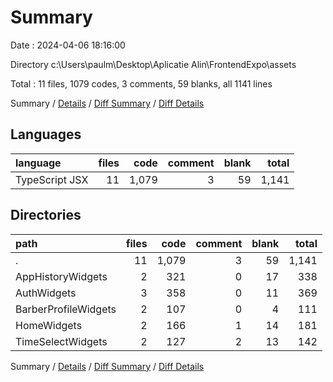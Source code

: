 # Summary

Date : 2024-04-06 18:16:00

Directory c:\\Users\\paulm\\Desktop\\Aplicatie Alin\\FrontendExpo\\assets

Total : 11 files,  1079 codes, 3 comments, 59 blanks, all 1141 lines

Summary / [Details](details.md) / [Diff Summary](diff.md) / [Diff Details](diff-details.md)

## Languages
| language | files | code | comment | blank | total |
| :--- | ---: | ---: | ---: | ---: | ---: |
| TypeScript JSX | 11 | 1,079 | 3 | 59 | 1,141 |

## Directories
| path | files | code | comment | blank | total |
| :--- | ---: | ---: | ---: | ---: | ---: |
| . | 11 | 1,079 | 3 | 59 | 1,141 |
| AppHistoryWidgets | 2 | 321 | 0 | 17 | 338 |
| AuthWidgets | 3 | 358 | 0 | 11 | 369 |
| BarberProfileWidgets | 2 | 107 | 0 | 4 | 111 |
| HomeWidgets | 2 | 166 | 1 | 14 | 181 |
| TimeSelectWidgets | 2 | 127 | 2 | 13 | 142 |

Summary / [Details](details.md) / [Diff Summary](diff.md) / [Diff Details](diff-details.md)
